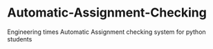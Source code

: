 # Automatic-Assignment-Checking
Engineering times Automatic Assignment checking system for python students

